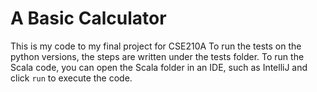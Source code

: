 # A Basic Calculator

This is my code to my final project for CSE210A
To run the tests on the python versions, the steps are written under the tests folder.
To run the Scala code, you can open the Scala folder in an IDE, such as IntelliJ and click `run` to execute the code.
